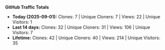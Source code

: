 
**GitHub Traffic Totals**

- **Today (2025-09-01):** Clones: 7 | Unique Cloners: 7 | Views: 22 | Unique Visitors: 1
- **Last 14 days:** Clones: 32 | Unique Cloners: 31 | Views: 106 | Unique Visitors: 7
- **Lifetime:** Clones: 42 | Unique Cloners: 40 | Views: 214 | Unique Visitors: 35
